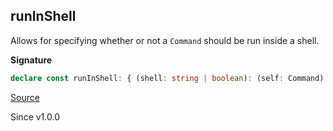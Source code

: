 ## runInShell

Allows for specifying whether or not a `Command` should be run inside a
shell.

**Signature**

```ts
declare const runInShell: { (shell: string | boolean): (self: Command) => Command; (self: Command, shell: string | boolean): Command; }
```

[Source](https://github.com/Effect-TS/effect/tree/main/packages/platform/src/Command.ts#L208)

Since v1.0.0